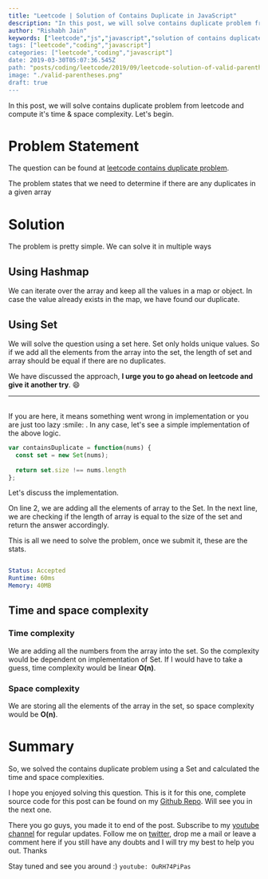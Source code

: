 ```yaml
---
title: "Leetcode | Solution of Contains Duplicate in JavaScript"
description: "In this post, we will solve contains duplicate problem from leetcode. Let's begin."
author: "Rishabh Jain"
keywords: ["leetcode","js","javascript","solution of contains duplicate problem","rishabh","jain","rishabh jain","rishabh1403","blog","competitive","coding","programming","tech","technology", interview", "interview questions"]
tags: ["leetcode","coding","javascript"]
categories: ["leetcode","coding","javascript"]
date: 2019-03-30T05:07:36.545Z
path: "posts/coding/leetcode/2019/09/leetcode-solution-of-valid-parentheses-in-javascript"
image: "./valid-parentheses.png"
draft: true
---
```


In this post, we will solve contains duplicate problem from leetcode and compute it's time & space complexity. Let's begin.
<!--more-->

# Problem Statement
The question can be found at [leetcode contains duplicate problem](https://leetcode.com/problems/contains-duplicate/).

The problem states that we need to determine if there are any duplicates in a
given array

# Solution

The problem is pretty simple. We can solve it in multiple ways

## Using Hashmap

We can iterate over the array and keep all the values in a map or object. In
case the value already exists in the map, we have found our duplicate. 

## Using Set

We will solve the question using a set here. Set only holds unique values. So if
we add all the elements from the array into the set, the length of set and array
should be equal if there are no duplicates.

We have discussed the approach, **I urge you to go ahead on leetcode and give it another try**. :smile:

<hr />
<br />
If you are here, it means something went wrong in implementation or you are just too lazy :smile: . In any case, let's see a simple implementation of the above logic.

```js
var containsDuplicate = function(nums) {
  const set = new Set(nums);
    
  return set.size !== nums.length
};

```

Let's discuss the implementation. 

On line 2, we are adding all the elements of array to the Set. In the next line,
we are checking if the length of array is equal to the size of the set and
return the answer accordingly. 

This is all we need to solve the problem, once we submit it, these are the
stats.

```yaml

Status: Accepted
Runtime: 60ms
Memory: 40MB

```

## Time and space complexity

### Time complexity

We are adding all the numbers from the array into the set. So the complexity
would be dependent on implementation of Set. If I would have to take a guess,
time complexity would be linear **O(n)**.

### Space complexity

We are storing all the elements of the array in the set, so space complexity
would be **O(n)**.

# Summary

So, we solved the contains duplicate problem using a Set and calculated the time and space complexities.

I hope you enjoyed solving this question. This is it for this one, complete source code for this post can be found on my [Github Repo](https://github.com/rishabh1403/leetcode-javascript-solutions). Will see you in the next one.

There you go guys, you made it to end of the post.  Subscribe to my [youtube channel](https://www.youtube.com/channel/UC4syrEYE9_fzeVBajZIyHlA) for regular updates. Follow me on [twitter](https://www.twitter.com/rishabhjain1403), drop me a mail or leave a comment here if you still have any doubts and I will try my best to help you out. Thanks

Stay tuned and see you around :)
`youtube: OuRH74PiPas`